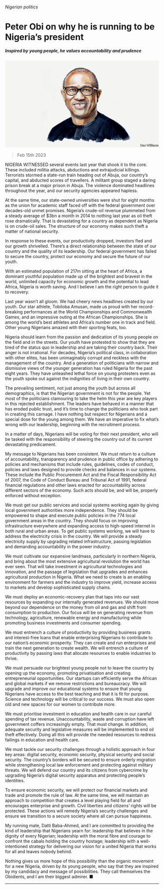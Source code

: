 ###### Nigerian politics

# Peter Obi on why he is running to be Nigeria’s president 

##### Inspired by young people, he values accountability and prudence 

![image](images/20230218_BID001.jpg) 

> Feb 15th 2023 

NIGERIA WITNESSED several events last year that shook it to the core. These included militia attacks, abductions and extrajudicial killings. Terrorists stormed a state-run train heading out of Abuja, our country’s capital, and abducted scores of travellers. A militant group staged a daring prison break at a major prison in Abuja. The violence dominated headlines throughout the year, and our security agencies appeared hapless.

At the same time, our state-owned universities were shut for eight months as the union for academic staff faced off with the federal government over decades-old unmet promises. Nigeria’s crude-oil revenue plummeted from a steady average of $3bn a month in 2014 to nothing last year as oil theft rose dramatically. That is devastating for a country as dependent as Nigeria is on crude-oil sales. The structure of our economy makes such theft a matter of national security.

In response to these events, our productivity dropped, investors fled and our growth shrivelled. There’s a direct relationship between the state of our country and the quality of its leadership. Our federal government has failed to secure the country, protect our economy and secure the future of our youth.

With an estimated population of 217m sitting at the heart of Africa, a dominant youthful population made up of the brightest and bravest in the world, unlimited capacity for economic growth and the potential to lead Africa, Nigeria is worth saving. And I believe I am the right person to guide it to recovery.

Last year wasn’t all gloom. We had cheery news headlines created by our youth. Our star athlete, Tobiloba Amusan, made us proud with her record-breaking performances at the World Championships and Commonwealth Games, and an impressive outing at the African Championships. She is among the world’s best athletes and Africa’s number one in track and field. Other young Nigerians amazed with their sporting feats, too.

Nigeria should learn from the passion and dedication of its young people on the field and in the streets. Our youth have protested to show that they are tired of the status quo in leadership and are taking their country back. Their anger is not irrational. For decades, Nigeria’s political class, in collaboration with other elites, has been unimaginably corrupt and reckless with the management of the country. And a generation of politicians with narrow and dismissive views of the younger generation has ruled Nigeria for the past eight years. They have unleashed lethal force on young protesters even as the youth spoke out against the indignities of living in their own country.

The prevailing sentiment, not just among the youth but across all demographics, is that the Nigerian government is not for the people. Yet most of the politicians clamouring to take the helm this year are key players in this rejected establishment. The leaders have behaved in a manner that has eroded public trust, and it’s time to change the politicians who took part in creating this carnage. I have nothing but respect for Nigerians and a special dose for the young among them. We have an imperative to fix what’s wrong with our leadership, beginning with the recruitment process.

In a matter of days, Nigerians will be voting for their next president, who will be tasked with the responsibility of steering the country out of its current devastating predicament.

My message to Nigerians has been consistent. We must return to a culture of accountability, transparency and prudence in public office by adhering to policies and mechanisms that include rules, guidelines, codes of conduct, policies and laws designed to provide checks and balances in our systems. These include the Public Procurement Act and the Fiscal Responsibility Act of 2007, the Code of Conduct Bureau and Tribunal Act of 1991, federal financial regulations and other laws enacted for accountability across different sectors of the economy. Such acts should be, and will be, properly enforced without exception.

We must get our public services and social systems working again by giving local government authorities more independence. They should be empowered to shape and execute public policies in the 774 local government areas in the country. They should focus on improving infrastructure everywhere and expanding access to high-speed internet in both rural and urban areas. To get public systems working, we will have to address the electricity crisis in the country. We will provide a steady electricity supply by upgrading related infrastructure, passing legislation and demanding accountability in the power industry.

We must cultivate our expansive landmass, particularly in northern Nigeria, and bring about the most extensive agricultural revolution the world has ever seen. That will take investment in agricultural technologies and innovation, and the passage of legislation that upgrades and enhances agricultural production in Nigeria. What we need to create is an enabling environment for farmers and the industry to improve yield, increase access to markets and develop sophisticated supply chains.

We must deploy an economic-recovery plan that taps into our vast resources by expanding our internally generated revenues. We should move beyond our dependence on the money from oil and gas and shift from consumption to production. Our focus will be on generating revenue from technology, agriculture, renewable energy and manufacturing while promoting business investments and consumer spending.

We must entrench a culture of productivity by providing business grants and interest-free loans that enable enterprising Nigerians to contribute to our nation’s economic prosperity. They can create and run enterprises and train the next generation to create wealth. We will entrench a culture of productivity by passing laws that allocate resources to enable industries to thrive.

We must persuade our brightest young people not to leave the country by opening up the economy, promoting privatisation and creating entrepreneurial opportunities. Our startups can efficiently serve the African and global markets if we remove restrictions and bureaucracy. We will upgrade and improve our educational systems to ensure that young Nigerians have access to the best teaching and that it is fit for purpose. Science and technology will be critical to our success. We must also open old and new spaces for our women to contribute more.

We must prioritise investment in education and health care in our careful spending of tax revenue. Unaccountability, waste and corruption have left government coffers increasingly empty. That must change. In addition, adequate security and legislative measures will be implemented to end oil theft effectively. Doing all this will provide the needed resources to redress failings in education and health care.

We must tackle our security challenges through a holistic approach in four key areas: digital security, economic security, physical security and social security. The country’s borders will be secured to ensure orderly migration while strengthening local law enforcement and protecting against military threats. We will defend our country and its citizens from cybercrime by upgrading Nigeria’s digital security apparatus and protecting people’s identities.

To ensure economic security, we will protect our financial markets and trade and promote the rule of law. At the same time, we will maintain an approach to competition that creates a level playing field for all and encourages enterprise and growth. Civil liberties and citizens’ rights will be protected. These actions will remedy Nigeria’s security challenges and ensure we transition to a secure society where all can pursue happiness.

My running mate, Datti Baba-Ahmed, and I are committed to providing the kind of leadership that Nigerians yearn for: leadership that believes in the dignity of every Nigerian; leadership with the moral fibre and courage to confront the cabals holding the country hostage; leadership with a well-intentioned strategy for delivering our vision for a united Nigeria that works for all and leaves nobody behind.

Nothing gives us more hope of this possibility than the organic movement for a new Nigeria, driven by its young people, who say that they are inspired by my candidacy and message of possibilities. They call themselves the Obidients, and I am their biggest admirer. ■

_______________




